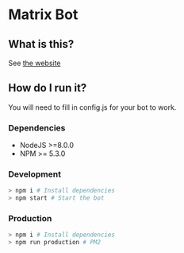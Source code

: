 # Matrix Bot

## What is this?
See [the website](http://polite.ai)

## How do I run it?
You will need to fill in config.js for your bot to work.

### Dependencies
* NodeJS >=8.0.0
* NPM >= 5.3.0

### Development
```bash
> npm i # Install dependencies
> npm start # Start the bot
```

### Production
```bash
> npm i # Install dependencies
> npm run production # PM2
```